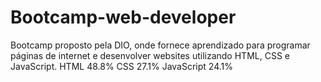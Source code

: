 # Bootcamp-web-developer
 Bootcamp proposto pela DIO, onde fornece aprendizado para programar páginas de internet e desenvolver websites utilizando HTML, CSS e JavaScript.
HTML
48.8% 
CSS
27.1% 
JavaScript
24.1%
